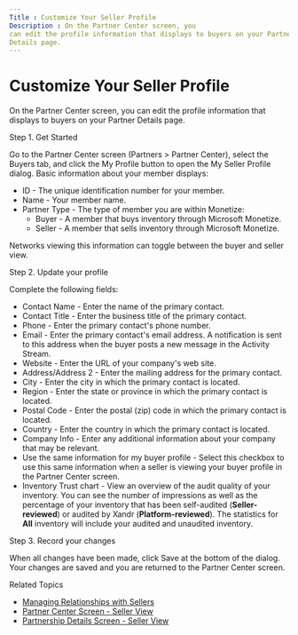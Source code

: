 ```yaml
---
Title : Customize Your Seller Profile
Description : On the Partner Center screen, you
can edit the profile information that displays to buyers on your Partner
Details page.
---
```



# Customize Your Seller Profile



On the Partner Center screen, you
can edit the profile information that displays to buyers on your Partner
Details page.

Step 1. Get Started

Go to the Partner Center screen
(Partners
\>  Partner Center), select the
Buyers tab, and click the
My Profile button to open the
My Seller Profile dialog. Basic
information about your member displays:

- ID - The unique identification
  number for your member.
- Name - Your member name.
- Partner Type - The type of member
  you are within Monetize:
  - Buyer - A member that buys
    inventory through Microsoft Monetize.
  - Seller - A member that sells
    inventory through Microsoft Monetize.

Networks viewing this information can toggle between the buyer and
seller view.

Step 2. Update your profile

Complete the following fields:

- Contact Name - Enter the name of the
  primary contact.
- Contact Title - Enter the business
  title of the primary contact.
- Phone - Enter the primary contact's
  phone number.
- Email - Enter the primary contact's
  email address. A notification is sent to this address when the buyer
  posts a new message in the Activity Stream.
- Website - Enter the URL of your
  company's web site.
- Address/Address 2 - Enter the
  mailing address for the primary contact.
- City - Enter the city in which the
  primary contact is located.
- Region - Enter the state or province
  in which the primary contact is located.
- Postal Code - Enter the postal (zip)
  code in which the primary contact is located.
- Country - Enter the country in which
  the primary contact is located.
- Company Info - Enter any additional
  information about your company that may be relevant.
- Use the same information for my buyer
  profile - Select this checkbox to use this same information
  when a seller is viewing your buyer profile in the
  Partner Center screen.
- Inventory Trust chart - View an
  overview of the audit quality of your inventory. You can see the
  number of impressions as well as the percentage of your inventory that
  has been self-audited (**Seller-reviewed**) or audited by
  Xandr (**Platform-reviewed**). The statistics
  for **All** inventory will include your audited and unaudited
  inventory.

Step 3. Record your changes

When all changes have been made, click
Save at the bottom of the dialog. Your
changes are saved and you are returned to the
Partner Center screen.

Related Topics

- <a href="managing-relationships-with-sellers.html" class="xref">Managing
  Relationships with Sellers</a>
- <a href="partner-center-screen-seller-view.html" class="xref">Partner
  Center Screen - Seller View</a>
- <a href="partnership-details-screen-seller-view.html"
  class="xref">Partnership Details Screen - Seller View</a>




